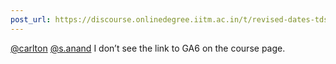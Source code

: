 ```yaml
---
post_url: https://discourse.onlinedegree.iitm.ac.in/t/revised-dates-tds-jan-2025/168506/4
---
```

[@carlton](/u/carlton) [@s.anand](/u/s.anand) I don’t see the link to GA6 on the course page.